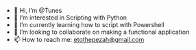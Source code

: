 - 👋 Hi, I’m @Tunes
- 👀 I’m interested in Scripting with Python
- 🌱 I’m currently learning how to script with Powershell
- 💞️ I’m looking to collaborate on making a functional application
- 📫 How to reach me: etothepezah@gmail.com

<!---
etothepezah/etothepezah is a ✨ special ✨ repository because its `README.md` (this file) appears on your GitHub profile.
You can click the Preview link to take a look at your changes.
--->
